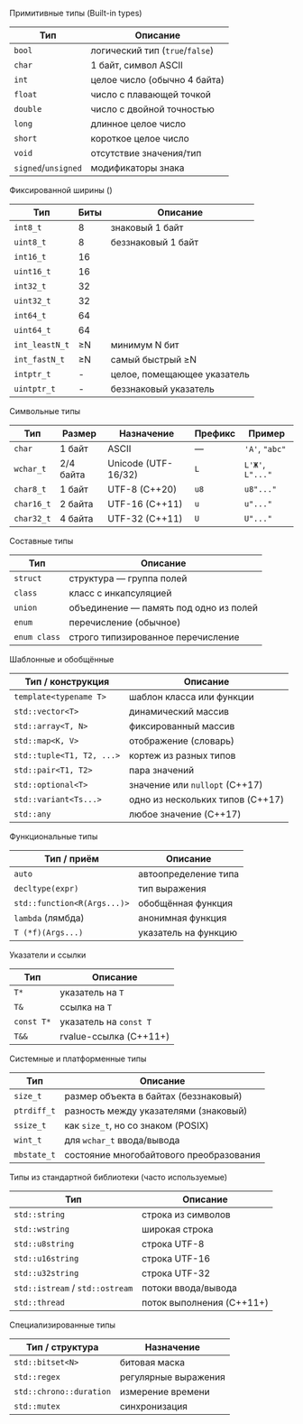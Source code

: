 Примитивные типы (Built-in types)

| Тип                 | Описание                        |
| ------------------- | ------------------------------- |
| `bool`              | логический тип (`true`/`false`) |
| `char`              | 1 байт, символ ASCII            |
| `int`               | целое число (обычно 4 байта)    |
| `float`             | число с плавающей точкой        |
| `double`            | число с двойной точностью       |
| `long`              | длинное целое число             |
| `short`             | короткое целое число            |
| `void`              | отсутствие значения/тип         |
| `signed`/`unsigned` | модификаторы знака              |

Фиксированной ширины (<cstdint>)

| Тип            | Биты | Описание                    |
| -------------- | ---- | --------------------------- |
| `int8_t`       | 8    | знаковый 1 байт             |
| `uint8_t`      | 8    | беззнаковый 1 байт          |
| `int16_t`      | 16   |                             |
| `uint16_t`     | 16   |                             |
| `int32_t`      | 32   |                             |
| `uint32_t`     | 32   |                             |
| `int64_t`      | 64   |                             |
| `uint64_t`     | 64   |                             |
| `int_leastN_t` | ≥N   | минимум N бит               |
| `int_fastN_t`  | ≥N   | самый быстрый ≥N            |
| `intptr_t`     | -    | целое, помещающее указатель |
| `uintptr_t`    | -    | беззнаковый указатель       |


Символьные типы

| Тип        | Размер    | Назначение          | Префикс | Пример           |
| ---------- | --------- | ------------------- | ------- | ---------------- |
| `char`     | 1 байт    | ASCII               | —       | `'A'`, `"abc"`   |
| `wchar_t`  | 2/4 байта | Unicode (UTF-16/32) | `L`     | `L'Ж'`, `L"..."` |
| `char8_t`  | 1 байт    | UTF-8 (C++20)       | `u8`    | `u8"..."`        |
| `char16_t` | 2 байта   | UTF-16 (C++11)      | `u`     | `u"..."`         |
| `char32_t` | 4 байта   | UTF-32 (C++11)      | `U`     | `U"..."`         |

Составные типы

| Тип          | Описание                               |
| ------------ | -------------------------------------- |
| `struct`     | структура — группа полей               |
| `class`      | класс с инкапсуляцией                  |
| `union`      | объединение — память под одно из полей |
| `enum`       | перечисление (обычное)                 |
| `enum class` | строго типизированное перечисление     |


Шаблонные и обобщённые

| Тип / конструкция         | Описание                         |
| ------------------------- | -------------------------------- |
| `template<typename T>`    | шаблон класса или функции        |
| `std::vector<T>`          | динамический массив              |
| `std::array<T, N>`        | фиксированный массив             |
| `std::map<K, V>`          | отображение (словарь)            |
| `std::tuple<T1, T2, ...>` | кортеж из разных типов           |
| `std::pair<T1, T2>`       | пара значений                    |
| `std::optional<T>`        | значение или `nullopt` (C++17)   |
| `std::variant<Ts...>`     | одно из нескольких типов (C++17) |
| `std::any`                | любое значение (C++17)           |


Функциональные типы

| Тип / приём                 | Описание             |
| --------------------------- | -------------------- |
| `auto`                      | автоопределение типа |
| `decltype(expr)`            | тип выражения        |
| `std::function<R(Args...)>` | обобщённая функция   |
| `lambda` (лямбда)           | анонимная функция    |
| `T (*f)(Args...)`           | указатель на функцию |


Указатели и ссылки

| Тип        | Описание               |
| ---------- | ---------------------- |
| `T*`       | указатель на `T`       |
| `T&`       | ссылка на `T`          |
| `const T*` | указатель на `const T` |
| `T&&`      | rvalue-ссылка (C++11+) |


Системные и платформенные типы

| Тип         | Описание                                |
| ----------- | --------------------------------------- |
| `size_t`    | размер объекта в байтах (беззнаковый)   |
| `ptrdiff_t` | разность между указателями (знаковый)   |
| `ssize_t`   | как `size_t`, но со знаком (POSIX)      |
| `wint_t`    | для `wchar_t` ввода/вывода              |
| `mbstate_t` | состояние многобайтового преобразования |


Типы из стандартной библиотеки (часто используемые)

| Тип                             | Описание                  |
| ------------------------------- | ------------------------- |
| `std::string`                   | строка из символов        |
| `std::wstring`                  | широкая строка            |
| `std::u8string`                 | строка UTF-8              |
| `std::u16string`                | строка UTF-16             |
| `std::u32string`                | строка UTF-32             |
| `std::istream` / `std::ostream` | потоки ввода/вывода       |
| `std::thread`                   | поток выполнения (C++11+) |


Специализированные типы

| Тип / структура         | Назначение           |
| ----------------------- | -------------------- |
| `std::bitset<N>`        | битовая маска        |
| `std::regex`            | регулярные выражения |
| `std::chrono::duration` | измерение времени    |
| `std::mutex`            | синхронизация        |
